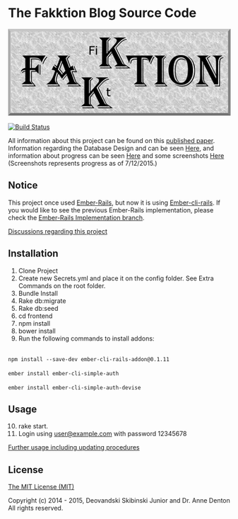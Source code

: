 # The Fakktion Blog Source Code

![](/FakktionLogo.png)

[![Build Status](https://travis-ci.org/Deovandski/Fakktion.svg?branch=master)](https://travis-ci.org/Deovandski/Fakktion)

All information about this project can be found on this [published paper](http://www.micsymposium.org/mics2015/ProceedingsMICS_2015/Skibinski_3C1_31.pdf). Information regarding the Database Design and can be seen [Here](erd.pdf), and information about progress can be seen [Here](Documents/TODO.txt) and some screenshots [Here](https://www.facebook.com/media/set/?set=a.510229305806158.1073741833.100004572798493&type=1&l=55c801085f) (Screenshots represents progress as of 7/12/2015.)

## Notice
This project once used [Ember-Rails](https://github.com/emberjs/ember-rails), but now it is using [Ember-cli-rails](https://github.com/rwz/ember-cli-rails). If you would like to see the previous Ember-Rails implementation, please check the [Ember-Rails Implementation branch](https://github.com/Deovandski/Fakktion/tree/Ember-Rails).

[Discussions regarding this project](Documents/discussions.md)

## Installation

1. Clone Project
2. Create new Secrets.yml and place it on the config folder. See Extra Commands on the root folder.
3. Bundle Install
4. Rake db:migrate
5. Rake db:seed
6. cd frontend
7. npm install
8. bower install
9. Run the following commands to install addons:

```

npm install --save-dev ember-cli-rails-addon@0.1.11

ember install ember-cli-simple-auth

ember install ember-cli-simple-auth-devise
```

## Usage

10. rake start.
11. Login using user@example.com with password 12345678

[Further usage including updating procedures](Documents/ExtraCommands.md)

## License

[The MIT License (MIT)](Documents/LICENSE.md)

Copyright (c) 2014 - 2015, Deovandski Skibinski Junior and Dr. Anne Denton
All rights reserved.
